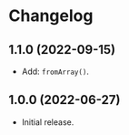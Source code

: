 # Changelog

## 1.1.0 (2022-09-15)

- Add: `fromArray()`.

## 1.0.0 (2022-06-27)

- Initial release.
